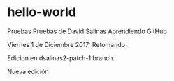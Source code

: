 # hello-world
Pruebas
Pruebas de David Salinas
Aprendiendo GitHub

Viernes 1 de Diciembre 2017: Retomando 

Edicion en dsalinas2-patch-1 branch.

Nueva edición
